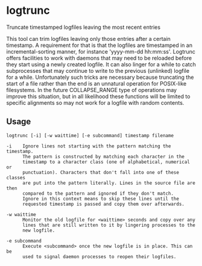 # logtrunc
Truncate timestamped logfiles leaving the most recent entries

This tool can trim logfiles leaving only those entries after a certain
timestamp. A requirement for that is that the logfiles are timestamped in an
incremental-sorting manner, for instance 'yyyy-mm-dd hh:mm:ss'. Logtrunc offers
facilities to work with daemons that may need to be reloaded before they start
using a newly created logfile. It can also linger for a while to catch
subprocesses that may continue to write to the previous (unlinked) logfile for
a while. Unfortunately such tricks are necessary because truncating the start
of a file rather than the end is an unnatural operation for POSIX-like
filesystems. In the future COLLAPSE_RANGE type of operations may improve this
situation, but in all likelihood these functions will be limited to specific
alignments so may not work for a logfile with random contents.

## Usage
    logtrunc [-i] [-w waittime] [-e subcommand] timestamp filename

    -i    Ignore lines not starting with the pattern matching the timestamp.
          The pattern is constructed by matching each character in the
          timestamp to a character class (one of alphabetical, numerical or
          punctuation). Characters that don't fall into one of these classes
          are put into the pattern literally. Lines in the source file are then
          compared to the pattern and ignored if they don't match.
          Ignore in this context means to skip these lines until the
          requested timestamp is passed and copy them over afterwards.

    -w waittime
          Monitor the old logfile for <waittime> seconds and copy over any
          lines that are still written to it by lingering processes to the
          new logfile.

    -e subcommand
          Execute <subcommand> once the new logfile is in place. This can be
          used to signal daemon processes to reopen their logfiles.
